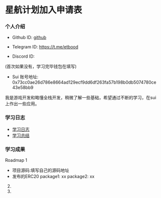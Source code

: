 # 星航计划加入申请表

### 个人介绍

* Github ID: [github](https://github.com/summertoo)

* Telegram ID: https://t.me/etbood

* Discord ID: 

(首次如果没有，学习完毕钱包在填写)
* Sui 账号地址: 0x73cc0ae26d786e8664ad129ecf9dd6df263fa57b198b0db5074780ce43e58bb9

我是游戏开发和略懂全栈开发，稍微了解一些基础，希望通过不断的学习，在sui上作出一些应用。

### 学习日志

- [学习日志](journal.md)
- [学习总结](summary.md)

### 学习成果

Roadmap  1  
- 项目源码:填写自己的源码地址
- 发布的ERC20
package1: xx
package2: xx


2.


3. 

